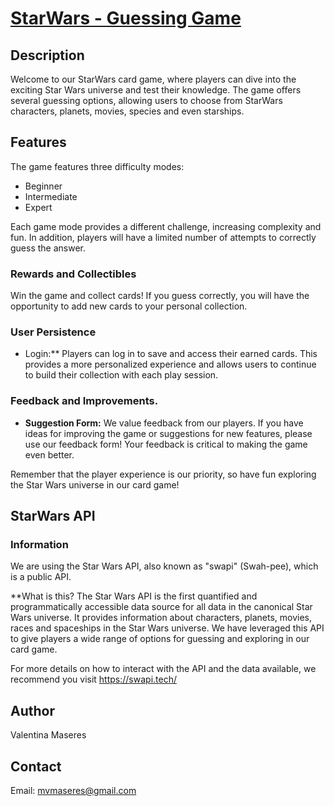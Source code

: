 # [StarWars -   Guessing Game](https://mvmaseres.github.io/starwars-cards/home.html)

##  Description
Welcome to our StarWars card game, where players can dive into the exciting Star Wars universe and test their knowledge. 
The game offers several guessing options, allowing users to choose from StarWars characters, planets, movies, species and even starships.

## Features
The game features three difficulty modes:
- Beginner
- Intermediate
- Expert

Each game mode provides a different challenge, increasing complexity and fun. In addition, players will have a limited number of attempts to correctly guess the answer.

### Rewards and Collectibles
Win the game and collect cards! If you guess correctly, you will have the opportunity to add new cards to your personal collection.

### User Persistence
- Login:** Players can log in to save and access their earned cards. This provides a more personalized experience and allows users to continue to build their collection with each play session.

### Feedback and Improvements.
- **Suggestion Form:** We value feedback from our players. If you have ideas for improving the game or suggestions for new features, please use our feedback form! Your feedback is critical to making the game even better.

Remember that the player experience is our priority, so have fun exploring the Star Wars universe in our card game!

## StarWars API

### Information

We are using the Star Wars API, also known as "swapi" (Swah-pee), which is a public API.

**What is this?
The Star Wars API is the first quantified and programmatically accessible data source for all data in the canonical Star Wars universe. It provides information about characters, planets, movies, races and spaceships in the Star Wars universe. We have leveraged this API to give players a wide range of options for guessing and exploring in our card game.

For more details on how to interact with the API and the data available, we recommend you visit https://swapi.tech/ 

## Author

Valentina Maseres

## Contact

Email: mvmaseres@gmail.com
